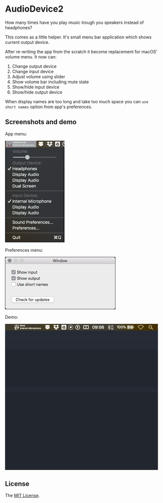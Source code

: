 # AudioDevice2

How many times have you play music trough you speakers instead of headphones?

This comes as a little helper. It's small menu bar application which shows current output device.

After re-writing the app from the scratch it become replacement for macOS' volume menu. It now can:

1. Change output device
2. Change input device
3. Adjust volume using slider
4. Show volume bar including mute state
5. Show/hide input device
6. Show/hide output device

When display names are too long and take too much space you can `use short names` option from app's preferences.

## Screenshots and demo

App menu:

![menu]

Preferences menu:

![preferences]

Demo:

![appdemo]

## License
The [MIT License](LICENSE).

[menu]: /images/menu.png
[preferences]: /images/preferences.png
[appdemo]: /images/appdemo.gif

